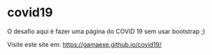 # covid19
O desafio aqui é fazer uma página do COVID 19 sem usar bootstrap ;)

Visite este site em: https://gamaexe.github.io/covid19/

